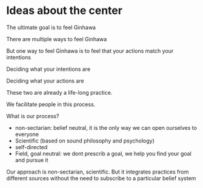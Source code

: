 # Ideas about the center

The ultimate goal is to feel Ginhawa

There are multiple ways to feel Ginhawa

But one way to feel Ginhawa is to feel that your actions match your intentions

Deciding what your intentions are

Deciding what your actions are

These two are already a life-long practice.

We facilitate people in this process.

What is our process?

- non-sectarian: belief neutral, it is the only way we can open ourselves to everyone
- Scientific (based on sound philosophy and psychology)
- self-directed
- Field, goal neutral: we dont prescrib a goal, we help you find your goal and pursue it

Our approach is non-sectarian, scientific. But it integrates practices from different sources without the need to subscribe to a particular belief system

